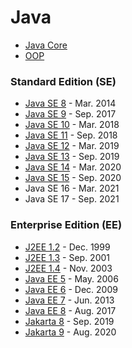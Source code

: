 # Java
* [Java Core](https://github.com/shamy1st/java-core)
* [OOP](https://github.com/shamy1st/oop)
### Standard Edition (SE)
* [Java SE 8](https://github.com/shamy1st/java-se-8) - Mar. 2014
* [Java SE 9](https://github.com/shamy1st/java-se-9) - Sep. 2017
* [Java SE 10](https://github.com/shamy1st/java-se-10) - Mar. 2018
* [Java SE 11](https://github.com/shamy1st/java-se-11) - Sep. 2018
* [Java SE 12](https://github.com/shamy1st/java-se-12) - Mar. 2019
* [Java SE 13](https://github.com/shamy1st/java-se-13) - Sep. 2019
* [Java SE 14](https://github.com/shamy1st/java-se-14) - Mar. 2020
* [Java SE 15](https://github.com/shamy1st/java-se-15) - Sep. 2020
* Java SE 16 - Mar. 2021
* Java SE 17 - Sep. 2021

### Enterprise Edition (EE)
* [J2EE 1.2](https://github.com/shamy1st/j2ee-1.2) - Dec. 1999
* [J2EE 1.3](https://github.com/shamy1st/j2ee-1.3) - Sep. 2001
* [J2EE 1.4](https://github.com/shamy1st/j2ee-1.4) - Nov. 2003
* [Java EE 5](https://github.com/shamy1st/java-ee-5) - May. 2006
* [Java EE 6](https://github.com/shamy1st/java-ee-6) - Dec. 2009
* [Java EE 7](https://github.com/shamy1st/java-ee-7) - Jun. 2013
* [Java EE 8](https://github.com/shamy1st/java-ee-8) - Aug. 2017
* [Jakarta 8](https://github.com/shamy1st/jakarta-8) - Sep. 2019
* [Jakarta 9](https://github.com/shamy1st/jakarta-9) - Aug. 2020

